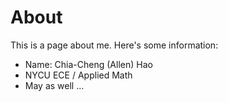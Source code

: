 # About

This is a page about me. Here's some information:

- Name: Chia-Cheng (Allen) Hao 
- NYCU ECE / Applied Math 
- May as well ... 
